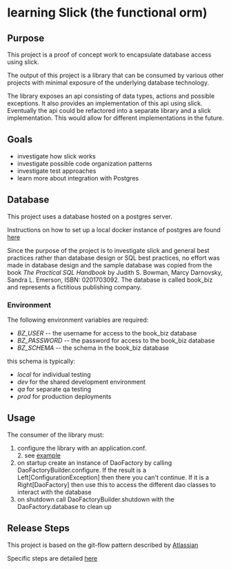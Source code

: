 # learning Slick (the functional orm)

## Purpose
This project is a proof of concept work to encapsulate database access using slick.

The output of this project is a library that can be consumed by various other projects with minimal exposure of the underlying database technology.

The library exposes an api consisting of data types, actions and possible exceptions.  It also provides an implementation of this api using slick.   Eventually the api could be refactored into a separate library and a slick implementation.  This would allow for different implementations in the future.

## Goals
 - investigate how slick works
 - investigate possible code organization patterns
 - investigate test approaches
 - learn more about integration with Postgres

## Database
This project uses a database hosted on a postgres server.  

Instructions on how to set up a local docker instance of postgres are found [here](localPostgres.md)

Since the purpose of the project is to investigate slick and general best practices rather than database design or SQL best practices, no effort was made in database design and the sample database was copied from the book *The Practical SQL Handbook* by Judith S. Bowman, Marcy Darnovsky, Sandra L. Emerson, ISBN: 0201703092.
The database is called book_biz and represents a fictitious publishing company.  

### Environment
The following environment variables are required:
- *BZ_USER* -- the username for access to the book_biz database
- *BZ_PASSWORD* -- the password for access to the book_biz database
- *BZ_SCHEMA* -- the schema in the book_biz database

this schema is typically:
- *local* for individual testing
- *dev* for the shared development environment
- *qa* for separate qa testing
- *prod* for production deployments

## Usage
The consumer of the library must:
1. configure the library with an application.conf.  
   2. see [example](src/test/resources/application.conf)
3. on startup create an instance of DaoFactory by calling DaoFactoryBuilder.configure.  If the result is a Left[ConfigurationException] then there you can't continue.  If it is a Right[DaoFactory] then use this to access the different dao classes to interact with the database
4. on shutdown call DaoFactoryBuilder.shutdown with the DaoFactory.database to clean up 

## Release Steps
This project is based on the git-flow pattern described by [Atlassian](https://www.atlassian.com/git/tutorials/comparing-workflows/gitflow-workflow)

Specific steps are detailed [here](release.md)